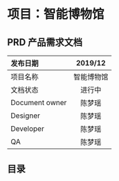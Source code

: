 # 项目：智能博物馆
## PRD 产品需求文档

|发布日期|2019/12|
|:-|:-:|
|项目名称|智能博物馆|
|文档状态|进行中|
|Document owner|陈梦瑶|
|Designer|陈梦瑶|
|Developer|陈梦瑶|
|QA|陈梦瑶|

## 目录


